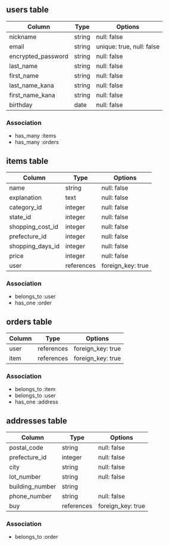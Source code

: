 ## users table

| Column             | Type                | Options                   |
|--------------------|---------------------|---------------------------|
| nickname           | string              | null: false               |
| email              | string              | unique: true, null: false |
| encrypted_password | string              | null: false               |
| last_name          | string              | null: false               |
| first_name         | string              | null: false               |
| last_name_kana     | string              | null: false               |
| first_name_kana    | string              | null: false               |
| birthday           | date                | null: false               |


### Association

* has_many :items
* has_many :orders

## items table

| Column                              | Type       | Options           |
|-------------------------------------|------------|-------------------|
| name                                | string     | null: false       |
| explanation                         | text       | null: false       |
| category_id                         | integer    | null: false       |
| state_id                            | integer    | null: false       |
| shopping_cost_id                    | integer    | null: false       |
| prefecture_id                       | integer    | null: false       |
| shopping_days_id                    | integer    | null: false       |
| price                               | integer    | null: false       |
| user                                | references | foreign_key: true |

### Association

- belongs_to :user
- has_one :order

## orders table

| Column            | Type       | Options           |
|-------------------|------------|-------------------|
| user              | references | foreign_key: true |
| item              | references | foreign_key: true |

### Association

- belongs_to :item
- belongs_to :user
- has_one :address


## addresses table

| Column            | Type       | Options           |
|-------------------|------------|-------------------|
| postal_code       | string     | null: false       |
| prefecture_id     | integer    | null: false       |
| city              | string     | null: false       |
| lot_number        | string     | null: false       |
| building_number   | string     |                   |
| phone_number      | string     | null: false       |
| buy               | references | foreign_key: true |

### Association

- belongs_to :order